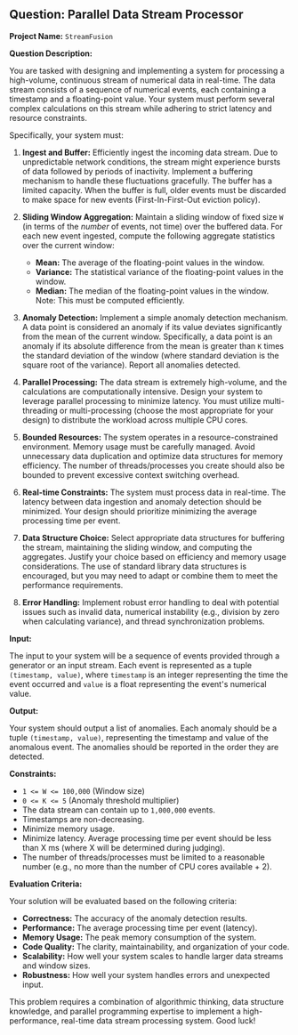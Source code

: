 ## Question: Parallel Data Stream Processor

**Project Name:** `StreamFusion`

**Question Description:**

You are tasked with designing and implementing a system for processing a high-volume, continuous stream of numerical data in real-time. The data stream consists of a sequence of numerical events, each containing a timestamp and a floating-point value. Your system must perform several complex calculations on this stream while adhering to strict latency and resource constraints.

Specifically, your system must:

1.  **Ingest and Buffer:** Efficiently ingest the incoming data stream. Due to unpredictable network conditions, the stream might experience bursts of data followed by periods of inactivity. Implement a buffering mechanism to handle these fluctuations gracefully. The buffer has a limited capacity. When the buffer is full, older events must be discarded to make space for new events (First-In-First-Out eviction policy).

2.  **Sliding Window Aggregation:** Maintain a sliding window of fixed size `W` (in terms of the *number* of events, not time) over the buffered data. For each new event ingested, compute the following aggregate statistics over the current window:
    *   **Mean:** The average of the floating-point values in the window.
    *   **Variance:** The statistical variance of the floating-point values in the window.
    *   **Median:** The median of the floating-point values in the window. Note: This must be computed efficiently.

3.  **Anomaly Detection:** Implement a simple anomaly detection mechanism. A data point is considered an anomaly if its value deviates significantly from the mean of the current window. Specifically, a data point is an anomaly if its absolute difference from the mean is greater than `K` times the standard deviation of the window (where standard deviation is the square root of the variance). Report all anomalies detected.

4.  **Parallel Processing:** The data stream is extremely high-volume, and the calculations are computationally intensive. Design your system to leverage parallel processing to minimize latency. You must utilize multi-threading or multi-processing (choose the most appropriate for your design) to distribute the workload across multiple CPU cores.

5.  **Bounded Resources:** The system operates in a resource-constrained environment. Memory usage must be carefully managed. Avoid unnecessary data duplication and optimize data structures for memory efficiency. The number of threads/processes you create should also be bounded to prevent excessive context switching overhead.

6.  **Real-time Constraints:** The system must process data in real-time. The latency between data ingestion and anomaly detection should be minimized. Your design should prioritize minimizing the average processing time per event.

7.  **Data Structure Choice:** Select appropriate data structures for buffering the stream, maintaining the sliding window, and computing the aggregates. Justify your choice based on efficiency and memory usage considerations. The use of standard library data structures is encouraged, but you may need to adapt or combine them to meet the performance requirements.

8.  **Error Handling:** Implement robust error handling to deal with potential issues such as invalid data, numerical instability (e.g., division by zero when calculating variance), and thread synchronization problems.

**Input:**

The input to your system will be a sequence of events provided through a generator or an input stream. Each event is represented as a tuple `(timestamp, value)`, where `timestamp` is an integer representing the time the event occurred and `value` is a float representing the event's numerical value.

**Output:**

Your system should output a list of anomalies. Each anomaly should be a tuple `(timestamp, value)`, representing the timestamp and value of the anomalous event. The anomalies should be reported in the order they are detected.

**Constraints:**

*   `1 <= W <= 100,000` (Window size)
*   `0 <= K <= 5` (Anomaly threshold multiplier)
*   The data stream can contain up to `1,000,000` events.
*   Timestamps are non-decreasing.
*   Minimize memory usage.
*   Minimize latency. Average processing time per event should be less than X ms (where X will be determined during judging).
*   The number of threads/processes must be limited to a reasonable number (e.g., no more than the number of CPU cores available + 2).

**Evaluation Criteria:**

Your solution will be evaluated based on the following criteria:

*   **Correctness:** The accuracy of the anomaly detection results.
*   **Performance:** The average processing time per event (latency).
*   **Memory Usage:** The peak memory consumption of the system.
*   **Code Quality:** The clarity, maintainability, and organization of your code.
*   **Scalability:** How well your system scales to handle larger data streams and window sizes.
*   **Robustness:** How well your system handles errors and unexpected input.

This problem requires a combination of algorithmic thinking, data structure knowledge, and parallel programming expertise to implement a high-performance, real-time data stream processing system. Good luck!
